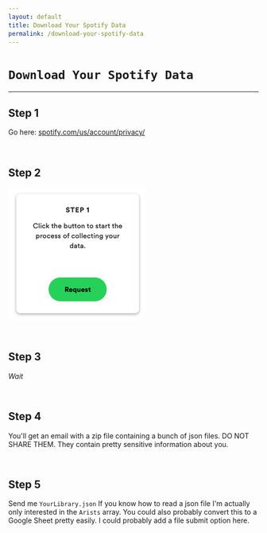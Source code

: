 ```yaml
---
layout: default
title: Download Your Spotify Data
permalink: /download-your-spotify-data
---
```


# `Download Your Spotify Data`

---

## Step 1

Go here: [spotify.com/us/account/privacy/](https://www.spotify.com/us/account/privacy)

<br>

## Step 2

![ss1](/assets/images/spotify-step2.png)

<br>

## Step 3

*Wait*

<br>

## Step 4

You'll get an email with a zip file containing a bunch of json files. DO NOT SHARE THEM. They contain pretty sensitive information about you. 

<br> 

## Step 5 

Send me `YourLibrary.json` If you know how to read a json file I'm actually only interested in the `Arists` array. You could also probably convert this to a Google Sheet pretty easily. I could probably add a file submit option here.